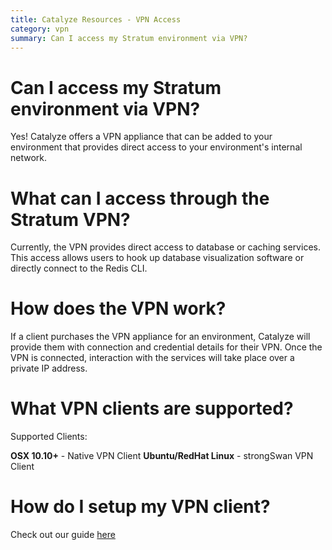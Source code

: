 ```yaml
---
title: Catalyze Resources - VPN Access
category: vpn
summary: Can I access my Stratum environment via VPN?
---
```


# Can I access my Stratum environment via VPN?

Yes! Catalyze offers a VPN appliance that can be added to your environment that provides direct access to your environment's internal network.

# What can I access through the Stratum VPN?

Currently, the VPN provides direct access to database or caching services. This access allows users to hook up database visualization software or directly connect to the Redis CLI.

# How does the VPN work?

If a client purchases the VPN appliance for an environment, Catalyze will provide them with connection and credential details for their VPN. Once the VPN is connected, interaction with the services will take place over a private IP address.

# What VPN clients are supported?

Supported Clients:

  **OSX 10.10+**
    - Native VPN Client
  **Ubuntu/RedHat Linux**
    - strongSwan VPN Client

# How do I setup my VPN client?

Check out our guide [here](https://resources.catalyze.io/stratum/articles/guides/vpn-client-setup/)
